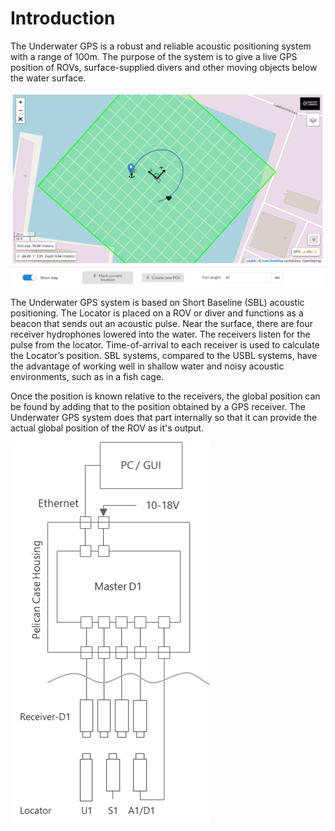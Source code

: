 # Introduction

The Underwater GPS is a robust and reliable acoustic positioning system with a range of 100m. The purpose of the system is to give a live GPS position of ROVs, surface-supplied divers and other moving objects below
the water surface.

![introduction1](../img/introduction_1.png)

The Underwater GPS system is based on Short Baseline (SBL) acoustic positioning. The Locator is placed on a ROV or diver and functions as a beacon that sends out an acoustic pulse. Near the surface, there are four receiver hydrophones lowered into the water. The receivers listen for the pulse from the locator. Time-of-arrival to each receiver is used to calculate the Locator’s position. SBL systems, compared to the USBL systems, have the advantage of working well in shallow water and noisy acoustic environments, such as in a fish cage.

Once the position is known relative to the receivers, the global position can be found by adding that to the position obtained by a GPS receiver. The Underwater GPS system does that part internally so that it can provide the actual global position of the ROV as it's output.

![introduction2](../img/introduction_2.png)
